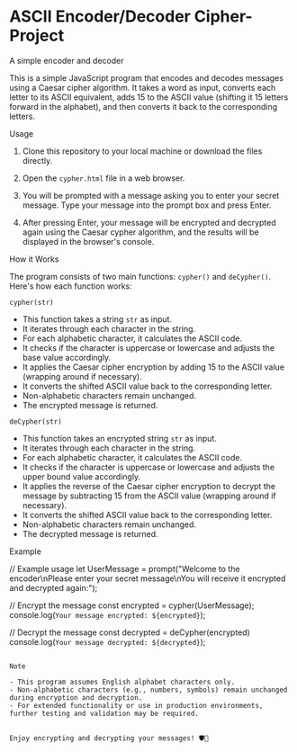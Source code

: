 # ASCII Encoder/Decoder Cipher-Project
A simple encoder and decoder

This is a simple JavaScript program that encodes and decodes messages using a Caesar cipher algorithm. It takes a word as input, converts each letter to its ASCII equivalent, adds 15 to the ASCII value (shifting it 15 letters forward in the alphabet), and then converts it back to the corresponding letters.

Usage

1. Clone this repository to your local machine or download the files directly.

2. Open the `cypher.html` file in a web browser.

3. You will be prompted with a message asking you to enter your secret message. Type your message into the prompt box and press Enter.

4. After pressing Enter, your message will be encrypted and decrypted again using the Caesar cypher algorithm, and the results will be displayed in the browser's console.

How it Works

The program consists of two main functions: `cypher()` and `deCypher()`. Here's how each function works:

`cypher(str)`

- This function takes a string `str` as input.
- It iterates through each character in the string.
- For each alphabetic character, it calculates the ASCII code.
- It checks if the character is uppercase or lowercase and adjusts the base value accordingly.
- It applies the Caesar cipher encryption by adding 15 to the ASCII value (wrapping around if necessary).
- It converts the shifted ASCII value back to the corresponding letter.
- Non-alphabetic characters remain unchanged.
- The encrypted message is returned.

`deCypher(str)`

- This function takes an encrypted string `str` as input.
- It iterates through each character in the string.
- For each alphabetic character, it calculates the ASCII code.
- It checks if the character is uppercase or lowercase and adjusts the upper bound value accordingly.
- It applies the reverse of the Caesar cipher encryption to decrypt the message by subtracting 15 from the ASCII value (wrapping around if necessary).
- It converts the shifted ASCII value back to the corresponding letter.
- Non-alphabetic characters remain unchanged.
- The decrypted message is returned.

Example

// Example usage
let UserMessage = prompt("Welcome to the encoder\nPlease enter your secret message\nYou will receive it encrypted and decrypted again:");

// Encrypt the message
const encrypted = cypher(UserMessage);
console.log(`Your message encrypted: ${encrypted}`);

// Decrypt the message
const decrypted = deCypher(encrypted)
console.log(`Your message decrypted: ${decrypted}`);
```

Note

- This program assumes English alphabet characters only.
- Non-alphabetic characters (e.g., numbers, symbols) remain unchanged during encryption and decryption.
- For extended functionality or use in production environments, further testing and validation may be required.


Enjoy encrypting and decrypting your messages! 🛡️🔑
